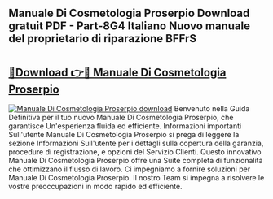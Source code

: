 ## Manuale Di Cosmetologia Proserpio Download gratuit PDF - Part-8G4 Italiano Nuovo manuale del proprietario di riparazione BFFrS

# <h2><a href="http://dfggju.blite.top/?on=Manuale+Di+Cosmetologia+Proserpio">🔗Download 👉🔴 Manuale Di Cosmetologia Proserpio</a></h2>

[![Manuale Di Cosmetologia Proserpio download](https://i.imgur.com/lujVjoI.png)](http://dfggju.blite.top/?on=Manuale+Di+Cosmetologia+Proserpio)
Benvenuto nella Guida Definitiva per il tuo nuovo Manuale Di Cosmetologia Proserpio, che garantisce Un'esperienza fluida ed efficiente. Informazioni importanti Sull'utente Manuale Di Cosmetologia Proserpio si prega di leggere la sezione Informazioni Sull'utente per i dettagli sulla copertura della garanzia, procedure di registrazione, e opzioni del Servizio Clienti. Questo innovativo Manuale Di Cosmetologia Proserpio offre una Suite completa di funzionalità che ottimizzano il flusso di lavoro. Ci impegniamo a fornire soluzioni per Manuale Di Cosmetologia Proserpio. Il nostro Team si impegna a risolvere le vostre preoccupazioni in modo rapido ed efficiente.
